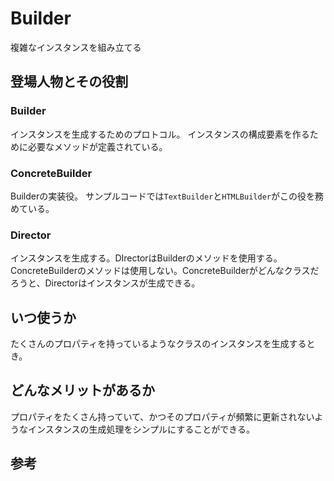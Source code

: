 # Builder
複雑なインスタンスを組み立てる

## 登場人物とその役割
### Builder
インスタンスを生成するためのプロトコル。
インスタンスの構成要素を作るために必要なメソッドが定義されている。
### ConcreteBuilder
Builderの実装役。
サンプルコードでは`TextBuilder`と`HTMLBuilder`がこの役を務めている。
### Director
インスタンスを生成する。DIrectorはBuilderのメソッドを使用する。ConcreteBuilderのメソッドは使用しない。ConcreteBuilderがどんなクラスだろうと、Directorはインスタンスが生成できる。

## いつ使うか
たくさんのプロパティを持っているようなクラスのインスタンスを生成するとき。

## どんなメリットがあるか
プロパティをたくさん持っていて、かつそのプロパティが頻繁に更新されないようなインスタンスの生成処理をシンプルにすることができる。

## 参考
